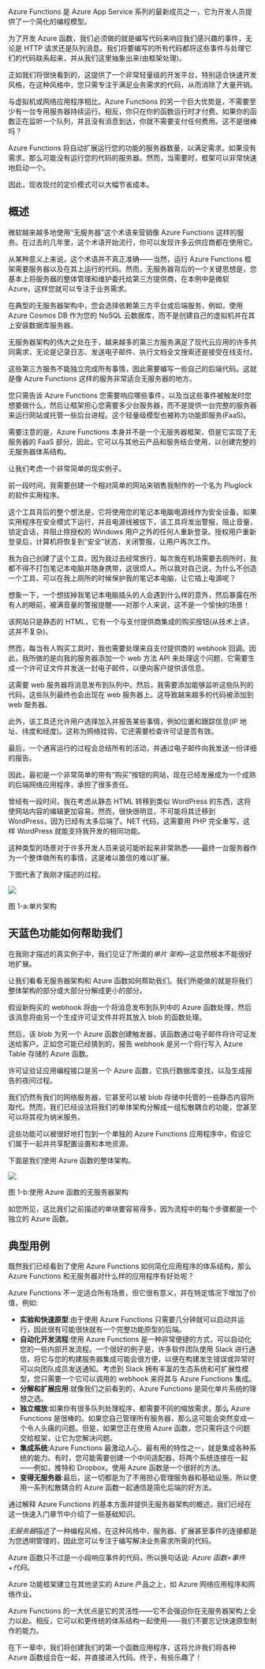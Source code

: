 Azure Functions 是 Azure App Service 系列的最新成员之一，它为开发人员提供了一个简化的编程模型。

为了开发 Azure 函数，我们必须做的就是编写代码来响应我们感兴趣的事件，无论是 HTTP 请求还是队列消息。我们将要编写的所有代码都将这些事件与处理它们的代码联系起来，并从我们这里抽象出来(由框架处理)。

正如我们将很快看到的，这提供了一个非常轻量级的开发平台，特别适合快速开发风格，在这种风格中，您只需专注于满足业务需求的代码，从而消除了大量开销。

与虚拟机或网络应用程序相比，Azure Functions 的另一个巨大优势是，不需要至少有一台专用服务器持续运行。相反，你只在你的函数运行时才付费。如果你的函数正在监听一个队列，并且没有消息到达，你就不需要支付任何费用。这不是很棒吗？

Azure Functions 将自动扩展运行您的功能的服务器数量，以满足需求。如果没有需求，那么可能没有运行您的代码的服务器。然而，当需要时，框架可以非常快速地启动一个。

因此，现收现付的定价模式可以大幅节省成本。

## 概述

微软越来越多地使用“无服务器”这个术语来营销像 Azure Functions 这样的服务。在过去的几年里，这个术语开始流行，你可以发现许多云供应商都在使用它。

从某种意义上来说，这个术语并不真正准确——当然，运行 Azure Functions 框架需要服务器以及在其上运行的代码。然而，无服务器背后的一个关键思想是，您基本上将服务器的整体管理和维护委托给第三方提供商，在本例中是微软 Azure，这样您就可以专注于业务需求。

在典型的无服务器架构中，您会选择依赖第三方平台或后端服务，例如，使用 Azure Cosmos DB 作为您的 NoSQL 云数据库，而不是创建自己的虚拟机并在其上安装数据库服务器。

无服务器架构的伟大之处在于，越来越多的第三方服务满足了现代云应用的许多共同需求，无论是记录日志、发送电子邮件、执行文档全文搜索还是接受在线支付。

这些第三方服务不能独立完成所有事情，因此需要编写一些自己的后端代码。这就是像 Azure Functions 这样的服务非常适合无服务器的地方。

您只需告诉 Azure Functions 您需要响应哪些事件，以及当这些事件被触发时您想要做什么，然后让框架担心您需要多少台服务器，而不是提供一台完整的服务器来运行网站或托管一些后台进程。这个轻量级模型也被称为功能即服务(FaaS)。

需要注意的是，Azure Functions 本身并不是一个无服务器框架，但是它实现了无服务器的 FaaS 部分。因此，它可以与其他云产品和服务结合使用，以创建完整的无服务器体系结构。

让我们考虑一个非常简单的现实例子。

前一段时间，我需要创建一个相对简单的网站来销售我制作的一个名为 Pluglock 的软件实用程序。

这个工具背后的整个想法是，它将使用您的笔记本电脑电源线作为安全设备。如果实用程序在安全模式下运行，并且电源线被拔下，该工具将发出警报，阻止音量，锁定会话，并阻止除授权的 Windows 用户之外的任何人重新登录。授权用户重新登录后，计算机将恢复到“安全”状态，关闭警报，让用户再次工作。

我为自己创建了这个工具，因为我过去经常旅行，每次我在机场需要去厕所时，我都不得不打包笔记本电脑并随身携带，这很烦人。所以我对自己说，为什么不创造一个工具，可以在我上厕所的时候保护我的笔记本电脑，让它插上电源呢？

想象一下，一个想拔掉我笔记本电脑插头的人会遇到什么样的意外，然后暴露在所有人的眼前，被满音量的警报提醒——对那个人来说，这不是一个愉快的场景！

该网站只是静态的 HTML，它有一个与支付提供商集成的购买按钮(从技术上讲，这并不复杂)。

然而，每当有人购买工具时，我也需要处理来自支付提供商的 webhook 回调。因此，我所做的是向我的服务器添加一个 web 方法 API 来处理这个问题，它需要生成一个许可证文件并发送一封电子邮件，以便向客户提供该信息。

这需要 web 服务器将消息发布到队列中。然后，我需要添加能够监听这些队列的代码，这些队列最终也会出现在 web 服务器上。这导致越来越多的代码被添加到 web 服务器。

此外，该工具还允许用户选择加入并报告某些事情，例如位置和跟踪信息(IP 地址、纬度和经度)。这称为网络挂钩，它还需要检查许可证是否有效。

最后，一个通宵运行的过程会总结所有的活动，并通过电子邮件向我发送一份详细的报告。

因此，最初是一个非常简单的带有“购买”按钮的网站，现在已经发展成为一个成熟的后端网络应用程序，承担了很多责任。

曾经有一段时间，我在考虑从静态 HTML 转移到类似 WordPress 的东西，这将使网站内容的编辑更加容易。然而，很快很明显，不可能将其迁移到 WordPress，因为已经有太多后端了。NET 代码，这需要用 PHP 完全重写，这样 WordPress 就能支持我开发的相同功能。

这种类型的场景对于许多开发人员来说可能听起来非常熟悉——最终一台服务器作为一个整体做所有的事情，这是难以置信的难以扩展。

下图代表了我刚才描述的过程。

![](img/image001.jpg)

图 1-a:单片架构

## 天蓝色功能如何帮助我们

在我刚才描述的真实例子中，我们见证了所谓的*单片* *架构*—这显然根本不能很好地扩展。

让我们看看无服务器架构和 Azure 函数如何帮助我们。我们所能做的就是将我们整体架构的部分或大部分分解成更小的部分。

假设新购买的 webhook 将由一个将消息发布到队列中的 Azure 函数处理，然后该消息将由另一个生成许可证文件并将其放入 blob 的函数处理。

然后，该 blob 为另一个 Azure 函数创建触发器，该函数通过电子邮件将许可证发送给客户。正如您可能已经猜到的，报告 webhook 是另一个将行写入 Azure Table 存储的 Azure 函数。

许可证验证应用编程接口是另一个 Azure 函数，它执行数据库查找，以及生成报告的夜间过程。

我们仍然有我们的网络服务器，它甚至可以被 blob 存储中托管的一些静态内容所取代。然而，我们已经设法将我们的单体架构分解成一组松散耦合的功能，您甚至可以将其视为纳米服务。

这些功能可以被很好地打包到一个单独的 Azure Functions 应用程序中，假设它们属于一起并共享配置设置和本地资源。

下面是我们使用 Azure 函数的整体架构。

![](img/image002.jpg)

图 1-b:使用 Azure 函数的无服务器架构

如您所见，这比我们之前描述的单块要容易得多，因为流程中的每个步骤都是一个独立的 Azure 函数。

## 典型用例

既然我们已经看到了使用 Azure Functions 如何简化应用程序的体系结构，那么 Azure Functions 和无服务器对什么样的应用程序有好处呢？

Azure Functions 不一定适合所有场景，但它很有意义，并在特定情况下增加了价值，例如:

*   **实验和快速原型**:由于使用 Azure Functions 只需要几分钟就可以启动并运行，因此很有可能很快就有一个完整功能原型的后端。
*   **自动化开发流程**:使用 Azure Functions 是一种非常便捷的方式，可以自动化您的一些内部开发流程。一个很好的例子是，许多软件团队使用 Slack 进行通信，将它与您的构建服务器集成可能会很方便，以便在构建发生错误或异常时可以向团队成员发送通知。考虑到 Slack 拥有丰富的生态系统和可扩展性模型，您只需要一个它可以调用的 webhook 来将其与 Azure Functions 集成。
*   **分解和扩展应用**:就像我们之前看到的，Azure Functions 是简化单片系统的理想之选。
*   **独立缩放**:如果你有很多队列处理程序，都需要不同的缩放需求，那么 Azure Functions 是很棒的。如果您自己管理所有服务器，那么这可能会突然变成一个令人头痛的问题。但是，如果您正在使用 Azure 函数，您只需将这个问题交给框架，让它为您解决问题。
*   **集成系统**:Azure Functions 最激动人心、最有用的特性之一，就是集成各种系统的能力。有时，您可能需要创建一个中间适配器，将两个系统连接在一起——例如，推特和 Dropbox。使用 Azure 函数是一个很好的方法。
*   **变得无服务器**:最后，这一切都是为了不用担心管理服务器和基础设施，所以使用一系列松散耦合的 Azure 函数一起通信是简化后端的好方法。

通过解释 Azure Functions 的基本方面并提供无服务器架构的概述，我们已经在这一快速入门章节中介绍了一些基础知识。

*无服务器*描述了一种编程风格，在这种风格中，服务器、扩展甚至事件的连接都是为您透明管理的，因此您可以专注于编写解决业务需求所需的代码。

Azure 函数只不过是一小段响应事件的代码，所以换句话说: *Azure 函数=事件+代码*。

Azure 功能框架建立在其他坚实的 Azure 产品之上，如 Azure 网络应用程序和网络作业。

Azure Functions 的一大优点是它的灵活性——它不会强迫你在无服务器架构上全力以赴。相反，它可以和更传统的体系结构一起使用——我们不要忘记快速原型制作的能力。

在下一章中，我们将创建我们的第一个函数应用程序，这将允许我们将各种 Azure 函数组合在一起，并直接进入代码。终于，有些乐趣了！